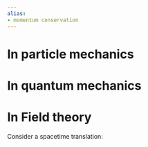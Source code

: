 ```yaml
---
alias:
- momentum conservation
---
```


# In particle mechanics
# In quantum mechanics
# In Field theory

Consider a spacetime translation:

